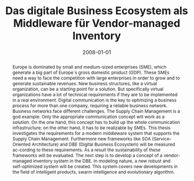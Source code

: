 ---
abstract: Europe is dominated by small and medium-sized enterprises (SME), which generate
  a big part of Europe´s gross domestic product (GDP). These SMEs need a way to face
  the competition with large enterprises in order to grow and to generate sustainable
  revenues. New business structures, like a virtual organization, can be a starting
  point for a solution. But specifically virtual organizations have a lot of technical
  requirements if they are to be implemented in a real environment. Digital communication
  is the key to optimizing a business process for more than one company, requiring
  a reliable business network. Business networks face different challenges. The Supply
  Chain Management is a god example. Only the appropriate communication concept will
  work as a solution. On the one hand, this concept has to build up the whole communication
  infrastructure; on the other hand, it has to be realizable by SMEs. This thesis
  investigates the requirements for a modern middleware system that supports the Supply
  Chain Management. Furthermore new frameworks like SOA (Service-Oriented Architecture)
  and DBE (Digital Business Ecosystem) will be measured ac-cording to these requirements.
  As a result the sustainability of these frameworks will be evaluated. The next step
  is to develop a concept of a vendor-managed inventory system in the DBE. In modeling
  nature, a new robust and self-optimized system will be created. This system covers
  new developments in the field of intelligent products, swarm intelligence and evolutionary
  algorithm.
authors:
- Paul Pöltner
date: '2008-01-01'
featured: false
links:
- name: Publik
  url: https://publik.tuwien.ac.at/showentry.php?ID=171937&lang=1
publication_types:
- '7'
publishDate: '2008-01-01'
title: Das digitale Business Ecosystem als Middleware für Vendor-managed Inventory
url_pdf: ''
---